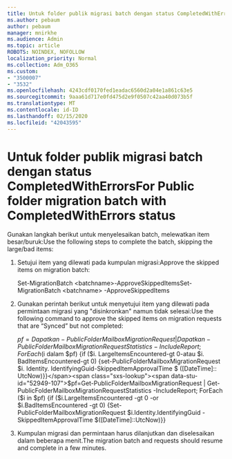 ```yaml
---
title: Untuk folder publik migrasi batch dengan status CompletedWithErrors
ms.author: pebaum
author: pebaum
manager: mnirkhe
ms.audience: Admin
ms.topic: article
ROBOTS: NOINDEX, NOFOLLOW
localization_priority: Normal
ms.collection: Adm_O365
ms.custom:
- "3500007"
- "3532"
ms.openlocfilehash: 4243cdf0170fed1eadac6560d2a04e1a861c63e5
ms.sourcegitcommit: 9aaa61d717e0fd475d2e9f0507c42aa40d073b5f
ms.translationtype: MT
ms.contentlocale: id-ID
ms.lasthandoff: 02/15/2020
ms.locfileid: "42043595"
---
```

# <a name="for-public-folder-migration-batch-with-completedwitherrors-status"></a><span data-ttu-id="52949-102">Untuk folder publik migrasi batch dengan status CompletedWithErrors</span><span class="sxs-lookup"><span data-stu-id="52949-102">For Public folder migration batch with CompletedWithErrors status</span></span>

<span data-ttu-id="52949-103">Gunakan langkah berikut untuk menyelesaikan batch, melewatkan item besar/buruk:</span><span class="sxs-lookup"><span data-stu-id="52949-103">Use the following steps to complete the batch, skipping the large/bad items:</span></span> 
1. <span data-ttu-id="52949-104">Setujui item yang dilewati pada kumpulan migrasi:</span><span class="sxs-lookup"><span data-stu-id="52949-104">Approve the skipped items on migration batch:</span></span>

    <span data-ttu-id="52949-105">Set-MigrationBatch \<batchname>-ApproveSkippedItems</span><span class="sxs-lookup"><span data-stu-id="52949-105">Set-MigrationBatch \<batchname> -ApproveSkippedItems</span></span> 
2. <span data-ttu-id="52949-106">Gunakan perintah berikut untuk menyetujui item yang dilewati pada permintaan migrasi yang "disinkronkan" namun tidak selesai:</span><span class="sxs-lookup"><span data-stu-id="52949-106">Use the following command to approve the skipped items on migration requests that are “Synced” but not completed:</span></span>

    <span data-ttu-id="52949-107">$pf = Dapatkan-PublicFolderMailboxMigrationRequest | Dapatkan-PublicFolderMailboxMigrationRequestStatistics-IncludeReport; ForEach ($i dalam $pf) {if ($i. LargeItemsEncountered-gt 0-atau $i. BadItemsEncountered-gt 0) {set-PublicFolderMailboxMigrationRequest $i. Identity. IdentifyingGuid-SkippedItemApprovalTime $ ([DateTime]:: UtcNow)}}</span><span class="sxs-lookup"><span data-stu-id="52949-107">$pf=Get-PublicFolderMailboxMigrationRequest | Get-PublicFolderMailboxMigrationRequestStatistics -IncludeReport; ForEach ($i in $pf) {if ($i.LargeItemsEncountered -gt 0 -or $i.BadItemsEncountered -gt 0) {Set-PublicFolderMailboxMigrationRequest $i.Identity.IdentifyingGuid -SkippedItemApprovalTime $([DateTime]::UtcNow)}}</span></span>
3. <span data-ttu-id="52949-108">Kumpulan migrasi dan permintaan harus dilanjutkan dan diselesaikan dalam beberapa menit.</span><span class="sxs-lookup"><span data-stu-id="52949-108">The migration batch and requests should resume and complete in a few minutes.</span></span>

